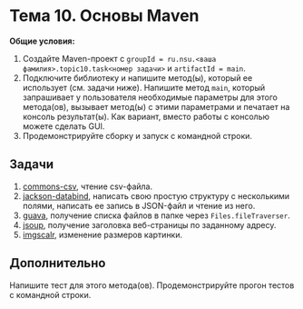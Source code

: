 
# Тема 10. Основы Maven

**Общие условия:**
1. Создайте Maven-проект с `groupId = ru.nsu.<ваша фамилия>.topic10.task<номер задачи>` и `artifactId = main`.
2. Подключите библиотеку и напишите метод(ы), который ее использует (см. задачи ниже). Напишите метод `main`, который запрашивает у пользователя необходимые параметры для этого метода(ов), вызывает метод(ы) с этими параметрами и печатает на консоль результат(ы). Как вариант, вместо работы с консолью можете сделать GUI.
3. Продемонстрируйте сборку и запуск с командной строки.

## Задачи

1. [commons-csv](https://commons.apache.org/proper/commons-csv/user-guide.html), чтение csv-файла.
2. [jackson-databind](https://github.com/FasterXML/jackson-databind), написать свою простую структуру с несколькими полями, написать ее запись в JSON-файл и чтение из него.
3. [guava](https://github.com/google/guava), получение списка файлов в папке через `Files.fileTraverser`.
4. [jsoup](https://jsoup.org), получение заголовка веб-страницы по заданному адресу.
5. [imgscalr](https://github.com/rkalla/imgscalr), изменение размеров картинки.

## Дополнительно

Напишите тест для этого метода(ов). Продемонстрируйте прогон тестов с командной строки.
